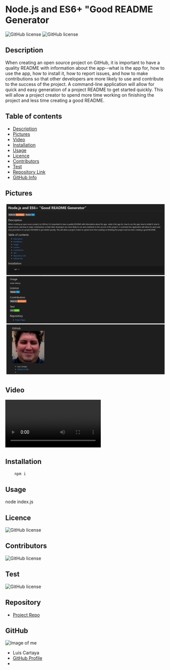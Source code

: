 
# **Node.js and ES6+ "Good README Generator**

![GitHub license](https://img.shields.io/badge/Made%20by-%40cartaya1-orange)
![GitHub license](https://img.shields.io/badge/license-ISC-blue.svg)

## Description 

When creating an open source project on GitHub, it is important to have a quality README with information about the app--what is the app for, how to use the app, how to install it, how to report issues, and how to make contributions so that other developers are more likely to use and contribute to the success of the project. A command-line application will allow for quick and easy generation of a project README to get started quickly. This will allow a project creator to spend more time working on finishing the project and less time creating a good README.   

## Table of contents

- [Description](#Description)
- [Pictures](#Pictures)
- [Video](#Video)
- [Installation](#Installation)
- [Usage](#Usage)
- [Licence](#Licence)
- [Contributors](#Contributors)
- [Test](#Test)
- [Repository Link](#Repository)
- [GitHub Info](#GitHub) 


## Pictures

![GitHub license](./util/read_screen_1.png)
![GitHub license](./util/read_screen_2.png)
![GitHub license](./util/read_screen_3.png)

## Video

![GitHub license](./util/shortvideo.webm)

## Installation

        npm i

## Usage

node index.js

## Licence

![GitHub license](https://img.shields.io/badge/license-ISC-blue.svg)

## Contributors

![GitHub license](https://img.shields.io/badge/Made%20by-%40cartaya1-orange)

## Test

![GitHub license](https://img.shields.io/badge/test-100%25-success)


## Repository

- [Project Repo](https://github.com/cartaya1/Read-Generator)

## GitHub

![Image of me](https://avatars.githubusercontent.com/u/85638758?v=4)
- Luis Cartaya
- [GitHub Profile](https://github.com/cartaya1)
- <null>

